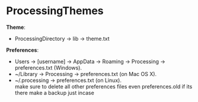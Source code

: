 # ProcessingThemes
**Theme**:
- ProcessingDirectory -> lib -> theme.txt

**Preferences**:
- Users -> [username] -> AppData -> Roaming -> Processing -> preferences.txt (Windows).
- ~/Library -> Processing -> preferences.txt (on Mac OS X).
- ~/.processing -> preferences.txt (on Linux).  
make sure to delete all other preferences files even preferences.old if its there  make a backup just incase
